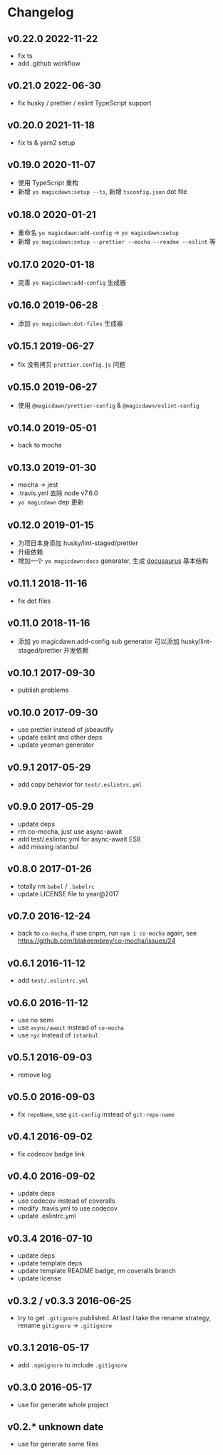 # Changelog

## v0.22.0 2022-11-22

- fix ts
- add .github workflow

## v0.21.0 2022-06-30

- fix husky / prettier / eslint TypeScript support

## v0.20.0 2021-11-18

- fix ts & yarn2 setup

## v0.19.0 2020-11-07

- 使用 TypeScript 重构
- 新增 `yo magicdawn:setup --ts`, 新增 `tsconfig.json` dot file

## v0.18.0 2020-01-21

- 重命名 `yo magicdawn:add-config` -> `yo magicdawn:setup`
- 新增 `yo magicdawn:setup --prettier --mocha --readme --eslint` 等

## v0.17.0 2020-01-18

- 完善 `yo magicdawn:add-config` 生成器

## v0.16.0 2019-06-28

- 添加 `yo magicdawn:dot-files` 生成器

## v0.15.1 2019-06-27

- fix 没有拷贝 `prettier.config.js` 问题

## v0.15.0 2019-06-27

- 使用 `@magicdawn/prettier-config` & `@magicdawn/eslint-config`

## v0.14.0 2019-05-01

- back to mocha

## v0.13.0 2019-01-30

- mocha -> jest
- .travis.yml 去除 node v7.6.0
- `yo magicdawn` dep 更新

## v0.12.0 2019-01-15

- 为项目本身添加 husky/lint-staged/prettier
- 升级依赖
- 增加一个 `yo magicdawn:docs` generator, 生成 [docusaurus](https://docusaurus.io/docs/en/installation) 基本结构

## v0.11.1 2018-11-16

- fix dot files

## v0.11.0 2018-11-16

- 添加 yo magicdawn:add-config sub generator 可以添加 husky/lint-staged/prettier 开发依赖

## v0.10.1 2017-09-30

- publish problems

## v0.10.0 2017-09-30

- use prettier instead of jsbeautify
- update eslint and other deps
- update yeoman generator

## v0.9.1 2017-05-29

- add copy behavior for `test/.eslintrc.yml`

## v0.9.0 2017-05-29

- update deps
- rm co-mocha, just use async-await
- add test/.eslintrc.yml for async-await ES8
- add missing istanbul

## v0.8.0 2017-01-26

- totally rm `babel` / `.babelrc`
- update LICENSE file to year@2017

## v0.7.0 2016-12-24

- back to `co-mocha`, if use cnpm, run `npm i co-mocha` again, see https://github.com/blakeembrey/co-mocha/issues/24

## v0.6.1 2016-11-12

- add `test/.eslintrc.yml`

## v0.6.0 2016-11-12

- use no semi
- use `async/await` instead of `co-mocha`
- use `nyc` instead of `istanbul`

## v0.5.1 2016-09-03

- remove log

## v0.5.0 2016-09-03

- fix `repoName`, use `git-config` instead of `git-repo-name`

## v0.4.1 2016-09-02

- fix codecov badge link

## v0.4.0 2016-09-02

- update deps
- use codecov instead of coveralls
- modify .travis.yml to use codecov
- update .eslintrc.yml

## v0.3.4 2016-07-10

- update deps
- update template deps
- update template README badge, rm coveralls branch
- update license

## v0.3.2 / v0.3.3 2016-06-25

- try to get `.gitignore` published. At last I take the rename strategy,
  rename `gitignore` -> `.gitignore`

## v0.3.1 2016-05-17

- add `.npmignore` to include `.gitignore`

## v0.3.0 2016-05-17

- use for generate whole project

## v0.2.\* unknown date

- use for generate some files
